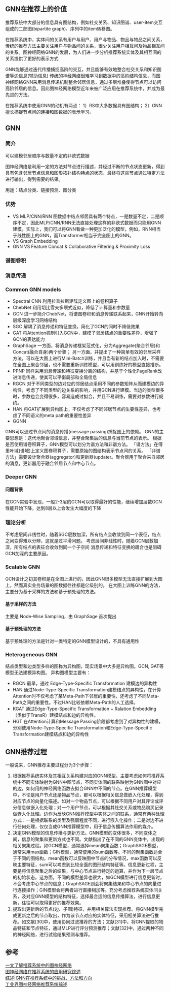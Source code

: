 
## GNN在推荐上的价值
推荐系统中大部分的信息具有图结构，例如社交关系、知识图谱、user-item交互组成的二部图(bipartite graph)、序列中的item转移图。

在推荐系统中，实体间的关系有用户与用户、用户与物品、物品与物品之间关系，传统的推荐方法主要关注用户与物品间的关系，很少关注用户相互间及物品相互间的关系。图神经网络GNN的发展，为人们进一步分析推荐系统实体及其相互间的关系提供了更好的表示方式

GNN能够通过迭代传播捕捉高阶的交互，并且能够有效地整合社交关系和知识图谱等边信息(辅助信息)
传统的神经网络很难学习到数据中的高阶结构信息，而图神经网络GNN采用消息传递机制整合邻居信息，通过多层堆叠使得节点可以访问高阶邻居的信息。因此图神经网络模型近年来被广泛应用在推荐系统中，并成为最先进的方法。

在推荐系统中使用GNN的动机有两点：
1）RS中大多数据具有图结构；
2）GNN擅长捕捉节点间的连接和图数据的表示学习。


## GNN

### 简介
可以建模邻居顺序与数量不定的非欧式数据

图神经网络是利用一定的方法对节点进行描述，并经过不断的节点状态更新，得到具有包含邻居节点信息和图形拓扑结构特点的状态，最终将这些节点通过特定方法进行输出，得到需要的结果。

用途：结点分类、链接预测、图分类


### 优势
* VS MLP/CNN/RNN
  图数据中结点邻居具有两个特点，一是数量不定，二是顺序不定，因此MLP/CNN/RNN无法直接处理这样的非欧式数据而只能用GNN建模。实际上，我们可以将GNN看做一种更加泛化的模型，例如，RNN相当于线性图上的GNN，而Transformer相当于完全图上的GNN。
* VS Graph Embedding
* GNN VS Feature Concat & Collaborative Filtering & Proximity Loss

### 谱图卷积

### 消息传递

### Common GNN models
* Spectral CNN
  利用拉普拉斯矩阵定义图上的卷积算子
* ChebNet
  利用切比雪夫多项式近似，降低了计算量和参数量
* GCN
  进一步简介ChebNet，将谱图卷积和消息传递联系起来，GNN开始转向层级深度学习网络结构
* SGC
  解耦了消息传递和特征变换，简化了GCN的同时不降低效果
* GAT
  将Attention机制引入GCN中，建模了邻居结点的重要性差异，增强了GCN的表达能力
* GraphSage
  一方面，将消息传递框架范式化，分为Aggregate(聚合邻居)和Concat(融合自身)两个步骤；
  另一方面，并提出了一种简单有效的邻居采样方法，可以在大图上进行Mini-Batch训练，并且当有新的结点加入时，不需要在全图上聚合邻居，也不需要重新训练模型，可以用训练好的模型直接推断。
* PPNP
  同样采用消息传递和特征变换分离的结构，并基于个性化PageRank改进消息传递，使其可以平衡局部和全局信息
* RGCN
  对于不同类型的边对应的邻居结点采用不同的参数矩阵从而建模边的异构性，考虑了不同类型的边关系的影响，并用GCN进行建模。当边的类型很多时，参数也会变得很多，容易造成过拟合，并且不易训练，需要对参数进行规约。
* HAN
  将GAT扩展到异构图上，不仅考虑了不同邻居节点的生要性差异，也考虑了不同语义的meta path的重要性差异
* GGNN

GNN可以通过节点间的消息传播(message passing)捕捉图上的依赖。
GNN的主要思想是：迭代地聚合邻域信息，并整合聚集后的信息与当前节点的表示。
根据是否使用谱卷积算子，GNN模型可以划分为谱方法和非谱方法。
「谱方法」在傅里叶域(谱域)上定义图卷积算子，需要原始的图结构表示节点间的关系。
「非谱方法」需要设计聚合器(aggregator)和更新器(updater。聚合器用于聚合来自邻居的消息，更新器用于融合邻居节点和中心节点。

### Deeper GNN

#### 问题背景
在GCN实验中发现，一般2-3层的GCN可以取得最好的性能，继续增加层数GCN性能开始下降，达到8层以上会发生大幅度的下降

### 理论分析
不考虑层间非线性时，随着SGC层数加深，所有结点会收敛到同一个表征，结点之间变得难以分辨，这就是过平滑问题。
考虑层间非线性时，随着GCN层数加深，所有结点的表征会收敛到同一个子空间
消息传递和特征变换的耦合也是阻碍GCN加深的主要原因。


### Scalable GNN
GCN设计之初其卷积是在全图上进行的，因此GNN很多模型无法直接扩展到大图上，然而真实业务场景的图数据往往都是亿级别的。
在大图上训练GNN的方法，主要分为基于采样的方法和基于预处理的方法。

#### 基于采样的方法
主要是 Node-Wise Sampling，由 GraphSage 首次提出

#### 基于预处理的方法
基于预处理的方法是针对一类特定的GNN模型设计的，不具有通用性


### Heterogeneous GNN
结点类型和边类型多样的图称为异构图，现实场景中大多是异构图。GCN, GAT等模型无法建模异构图。
异构图模型主要有：
* RGCN
  最早，通过 Edge-Type-Specific Transformation 建模边的异构性
* HAN
  通过Node-Type-Specific Transformation建模结点的异构性，在计算Attention时不仅考虑了某Meta-Path下邻居的重要性，还考虑了不同Meta-Path之间的重要性。不过HAN比较依赖Meta-Path的人工选择。
* KGAT
  通过Edge-Type-Specific Transformation + Ralation Embedding（类似于TransR）建模结点和边的异构性。
* HGT
  在Attention计算和Message Passing阶段都考虑到了对异构性的建模，分别使用Node-Type-Specific Transformation和Edge-Type-Specific Transformation建模结点和边的异构性


## GNN推荐过程
一般说来，GNN推荐主要过程分为3个步骤：
1. 根据推荐系统实体及其相互关系构建对应的GNN模型。主要考虑如何将推荐系统中不同实体映射为GNN中图节点，不同实体间的联系映射为GNN图中对应的边，如何用的神经网络函数去拟合GNN中不同的节点。在GNN推荐模型中，不论是用户节点还是物品节点，都可以根据相关信息做嵌入化处理，得到对应节点的向量化描述。如对一个物品节点，可以根据不同用户对其评论或评分信息做嵌入化处理；对一个用户节点，可以根据其社交关系或物品购买记录做嵌入化处理。边作为反映GNN推荐模型中实体之间的联系，通常有两种处理方式：一是根据联系的类型及强弱程度不同，进行嵌入化操作；二是对边不进行任何处理，仅仅当成GNN推荐模型中，用于信息传播算法作用的媒介。
2. 决定GNN模型的信息传播与更新方法。GNN模型的变体很多，不同变体之间，信息的聚集和更新方式也不同。文献指出了在不同的GNN变体中，出现的相关聚集过程。如GCN模型，通常选择mean聚集函数；GraphSAGE模型，通常采用max函数；GIN模型，通常使用的sum函数等。不同的聚集函数适合于不同的图结构，mean函数可以反映图中节点的分布情况，max函数可以反映主要特征，sum可以考虑到比较全面的图形结构特征等。信息更新过程，主要是将信息聚集之后的结果，与中心节点进行特定的运算，并作为下一层节点的初始状态。这方面，不同的模型差异也很大，如GCN模型进行信息更新时，不会考虑中心节点的信息；GraphSAGE则会将聚集结果和中心节点的向量进行连接操作；GIN模型会将两者进行直接相加等。充分考虑推荐系统实体间关系，及对应GNN模型的结构特征，选择最合适的信息传播算法，进行信息更新，往往可以取得更好的推荐效果。
3. 提取出更新后的节点(边、子图)特征，并用相关算法实现推荐。将GNN模型完成更新之后的节点取出，作为该节点对应的实体特征，采用相关算法进行推荐。如文献[30]中，使用协同过滤推荐的方法；文献[31]中，将GNN提取的物品特征和节点特征，通过MLP进行评分预测推荐；文献[32]中，通过两种不同的神经网络，进行试验结果预测与推荐。



## 参考
[一文了解推荐系统中的图神经网络](https://cloud.tencent.com/developer/article/1871860)  
[图神经网络在推荐系统的应用研究综述](https://zhuanlan.zhihu.com/p/336583315)  
[综述|GNN在推荐系统中的挑战、方法和方向](https://zhuanlan.zhihu.com/p/421964090)  
[工业界图神经网络推荐系统综述](https://zhuanlan.zhihu.com/p/423342532)
